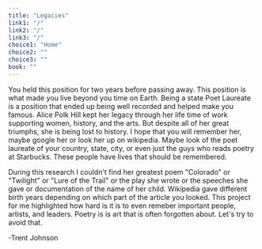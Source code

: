 ```yaml
---
title: "Legacies"
link1: "/"
link2: "/"
link3: "/"
choice1: "Home"
choice2: ""
choice3: ""
book: ""
---
```

You held this position for two years before passing away. This position is what made you live beyond you time on Earth. Being a state Poet Laureate is a position that ended up being well recorded and helped make you famous. Alice Polk Hill kept her legacy through her life time of work supporting women, history, and the arts. But despite all of her great triumphs, she is being lost to history. I hope that you will remember her, maybe google her or look her up on wikipedia. Maybe look of the poet laureate of your country, state, city, or even just the guys who reads poetry at Starbucks. These people have lives that should be remembered.

During this research I couldn't find her greatest poem "Colorado" or "Twilight" or "Lure of the Trail" or the play she wrote or the speeches she gave or documentation of the name of her child. Wikipedia gave different birth years depending on which part of the article you looked. This project for me highlighted how hard is it is to even remeber important people, artists, and leaders. Poetry is is art that is often forgotten about. Let's try to avoid that.

-Trent Johnson